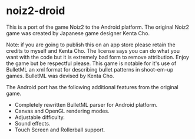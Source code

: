 # noiz2-droid

This is a port of the game Noiz2 to the Android platform. The original Noiz2 game was created by Japanese game designer Kenta Cho.	

Note: if you are going to publish this on an app store please retain the credits to myself and Kenta Cho. The license says you can do what you want with the code but it is extremely bad form to remove attribution. Enjoy the game but be respectful please.
This game is notable for it's use of BulletML an xml format for describing bullet patterns in shoot-em-up games. BulletML was devised by Kenta Cho.

The Android port has the following additional features from the original game.

- Completely rewritten BulletML parser for Android platform.
- Canvas and OpenGL rendering modes.
- Adjustable difficulty.
- Sound effects.
- Touch Screen and Rollerball support.

